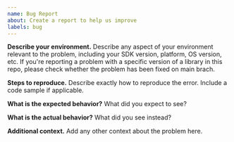 ```yaml
---
name: Bug Report
about: Create a report to help us improve
labels: bug
---
```


**Describe your environment.** Describe any aspect of your environment relevant to the problem, including your SDK version, platform, OS version, etc. If you're reporting a problem with a specific version of a library in this repo, please check whether the problem has been fixed on main brach.

**Steps to reproduce.**
Describe exactly how to reproduce the error. Include a code sample if applicable.

**What is the expected behavior?**
What did you expect to see?

**What is the actual behavior?**
What did you see instead?

**Additional context.**
Add any other context about the problem here.
